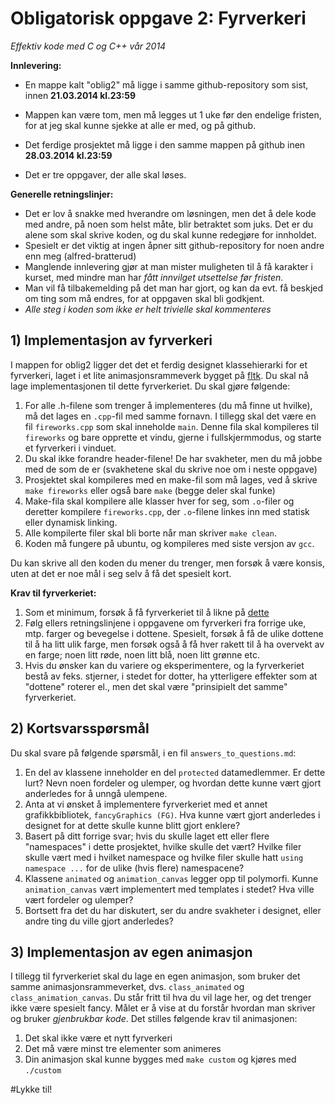 
Obligatorisk oppgave 2: Fyrverkeri
========================================

*Effektiv kode med C og C++ vår 2014*

**Innlevering:** 

  * En mappe kalt "oblig2" må ligge i samme github-repository som sist, innen **21.03.2014 kl.23:59**
  * Mappen kan være tom, men må legges ut 1 uke før den endelige fristen, for at jeg skal kunne sjekke at alle er med, og på github.
  * Det ferdige prosjektet må ligge i den samme mappen på github inen **28.03.2014 kl.23:59**

  * Det er tre oppgaver, der alle skal løses.

**Generelle retningslinjer:**

  * Det er lov å snakke med hverandre om løsningen, men det å dele kode med andre, på noen som helst måte, blir betraktet som juks. Det er du alene som skal skrive koden, og du skal kunne redegjøre for innholdet.
  * Spesielt er det viktig at ingen åpner sitt github-repository for noen andre enn meg (alfred-bratterud)
  * Manglende innlevering gjør at man mister muligheten til å få karakter i kurset, med mindre man har *fått innvilget utsettelse før fristen.* 
  * Man vil få tilbakemelding på det man har gjort, og kan da evt. få beskjed om ting som må endres, for at oppgaven skal bli godkjent. 
  * *Alle steg i koden som ikke er helt trivielle skal kommenteres*

## 1) Implementasjon av fyrverkeri

I mappen for oblig2 ligger det det et ferdig designet klassehierarki for et fyrverkeri, laget i et lite animasjonsrammeverk bygget på [fltk](http://www.fltk.org). Du skal nå lage implementasjonen til dette fyrverkeriet. Du skal gjøre følgende:

  1. For alle .h-filene som trenger å implementeres (du må finne ut hvilke), må det lages en `.cpp`-fil med samme fornavn. I tillegg skal det være en fil `fireworks.cpp` som skal inneholde `main`. Denne fila skal kompileres til `fireworks` og bare opprette et vindu, gjerne i fullskjermmodus, og starte et fyrverkeri i vinduet.
  2. Du skal ikke forandre header-filene! De har svakheter, men du må jobbe med de som de er (svakhetene skal du skrive noe om i neste oppgave)
  3. Prosjektet skal kompileres med en make-fil som må lages, ved å skrive `make fireworks` eller også bare `make` (begge deler skal funke)
  4. Make-fila skal kompilere alle klasser hver for seg, som `.o`-filer og deretter kompilere `fireworks.cpp`, der `.o`-filene linkes inn med statisk eller dynamisk linking.
  5. Alle kompilerte filer skal bli borte når man skriver `make clean`. 
  6. Koden må fungere på ubuntu, og kompileres med siste versjon av `gcc`. 

Du kan skrive all den koden du mener du trenger, men forsøk å være konsis, uten at det er noe mål i seg selv å få det spesielt kort.

**Krav til fyrverkeriet:**

  1. Som et minimum, forsøk å få fyrverkeriet til å likne på [dette](https://www.dropbox.com/s/shw2mqbf2qbjn03/fireworks1.mov)
  2. Følg ellers retningslinjene i oppgavene om fyrverkeri fra forrige uke, mtp. farger og bevegelse i dottene. Spesielt, forsøk å få de ulike dottene til å ha litt ulik farge, men forsøk også å få hver rakett til å ha overvekt av en farge; noen litt røde, noen litt blå, noen litt grønne etc.
  3. Hvis du ønsker kan du variere og eksperimentere, og la fyrverkeriet bestå av feks. stjerner, i stedet for dotter, ha ytterligere effekter som at "dottene" roterer el., men det skal være "prinsipielt det samme" fyrverkeriet.

## 2) Kortsvarsspørsmål
Du skal svare på følgende spørsmål, i en fil `answers_to_questions.md`:

  1. En del av klassene inneholder en del `protected` datamedlemmer. Er dette lurt? Nevn noen fordeler og ulemper, og hvordan dette kunne vært gjort anderledes for å unngå ulempene.
  2. Anta at vi ønsket å implementere fyrverkeriet med et annet grafikkbibliotek, `fancyGraphics (FG)`. Hva kunne vært gjort anderledes i designet for at dette skulle kunne blitt gjort enklere?
  3. Basert på ditt forrige svar; hvis du skulle laget ett eller flere "namespaces" i dette prosjektet, hvilke skulle det vært? Hvilke filer skulle vært med i hvilket namespace og hvilke filer skulle hatt `using namespace ...` for de ulike (hvis flere) namespacene?
  4. Klassene `animated` og `animation_canvas` legger opp til polymorfi. Kunne `animation_canvas` vært implementert med templates i stedet? Hva ville vært fordeler og ulemper?
  5. Bortsett fra det du har diskutert, ser du andre svakheter i designet, eller andre ting du ville gjort anderledes?

## 3) Implementasjon av egen animasjon

I tillegg til fyrverkeriet skal du lage en egen animasjon, som bruker det samme animasjonsrammeverket, dvs. `class_animated` og `class_animation_canvas`. Du står fritt til hva du vil lage her, og det trenger ikke være spesielt fancy. Målet er å vise at du forstår hvordan man skriver og bruker *gjenbrukbar kode*. Det stilles følgende krav til animasjonen:

  1. Det skal ikke være et nytt fyrverkeri
  2. Det må være minst tre elementer som animeres
  3. Din animasjon skal kunne bygges med `make custom` og kjøres med `./custom`


#Lykke til!